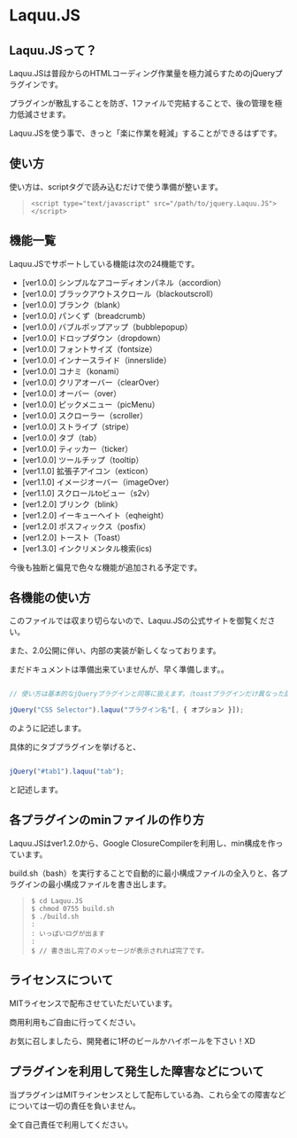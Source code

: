 # Laquu.JS

## Laquu.JSって？

Laquu.JSは普段からのHTMLコーディング作業量を極力減らすためのjQueryプラグインです。

プラグインが散乱することを防ぎ、1ファイルで完結することで、後の管理を極力低減させます。

Laquu.JSを使う事で、きっと「楽に作業を軽減」することができるはずです。

## 使い方

使い方は、scriptタグで読み込むだけで使う準備が整います。

>     <script type="text/javascript" src="/path/to/jquery.Laquu.JS"></script>

## 機能一覧

Laquu.JSでサポートしている機能は次の24機能です。

+ [ver1.0.0] シンプルなアコーディオンパネル（accordion）
+ [ver1.0.0] ブラックアウトスクロール（blackoutscroll）
+ [ver1.0.0] ブランク（blank）
+ [ver1.0.0] パンくず（breadcrumb）
+ [ver1.0.0] バブルポップアップ（bubblepopup）
+ [ver1.0.0] ドロップダウン（dropdown）
+ [ver1.0.0] フォントサイズ（fontsize）
+ [ver1.0.0] インナースライド（innerslide）
+ [ver1.0.0] コナミ（konami）
+ [ver1.0.0] クリアオーバー（clearOver）
+ [ver1.0.0] オーバー（over）
+ [ver1.0.0] ピックメニュー（picMenu）
+ [ver1.0.0] スクローラー（scroller）
+ [ver1.0.0] ストライプ（stripe）
+ [ver1.0.0] タブ（tab）
+ [ver1.0.0] ティッカー（ticker）
+ [ver1.0.0] ツールチップ（tooltip）
+ [ver1.1.0] 拡張子アイコン（exticon）
+ [ver1.1.0] イメージオーバー（imageOver）
+ [ver1.1.0] スクロールtoビュー（s2v）
+ [ver1.2.0] ブリンク（blink）
+ [ver1.2.0] イーキューヘイト（eqheight）
+ [ver1.2.0] ポスフィックス（posfix）
+ [ver1.2.0] トースト（Toast）
+ [ver1.3.0] インクリメンタル検索(ics)

今後も独断と偏見で色々な機能が追加される予定です。

## 各機能の使い方

このファイルでは収まり切らないので、Laquu.JSの公式サイトを御覧ください。

また、2.0公開に伴い、内部の実装が新しくなっております。

まだドキュメントは準備出来ていませんが、早く準備します。。

```js

// 使い方は基本的なjQueryプラグインと同等に扱えます。（toastプラグインだけ異なった記述が必要です）

jQuery("CSS Selector").laquu("プラグイン名"[, { オプション }]);

```
のように記述します。

具体的にタブプラグインを挙げると、
```js

jQuery("#tab1").laquu("tab");

```
と記述します。

## 各プラグインのminファイルの作り方

Laquu.JSはver1.2.0から、Google ClosureCompilerを利用し、min構成を作っています。

build.sh（bash）を実行することで自動的に最小構成ファイルの全入りと、各プラグインの最小構成ファイルを書き出します。

>     $ cd Laquu.JS
>     $ chmod 0755 build.sh
>     $ ./build.sh
>     :
>     : いっぱいログが出ます
>     :
>     $ // 書き出し完了のメッセージが表示されれば完了です。

## ライセンスについて

MITライセンスで配布させていただいています。

商用利用もご自由に行ってください。

お気に召しましたら、開発者に1杯のビールかハイボールを下さい！XD

## プラグインを利用して発生した障害などについて

当プラグインはMITラインセンスとして配布している為、これら全ての障害などについては一切の責任を負いません。

全て自己責任で利用してください。